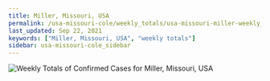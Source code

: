 ```yaml
---
title: Miller, Missouri, USA
permalink: /usa-missouri-cole/weekly_totals/usa-missouri-miller-weekly_totals.html
last_updated: Sep 22, 2021
keywords: ["Miller, Missouri, USA", "weekly totals"]
sidebar: usa-missouri-cole_sidebar
---
```


![Weekly Totals of Confirmed Cases for Miller, Missouri, USA](/covid_tracker/images/graphs/usa-missouri-miller-weekly_totals_graph.png)
